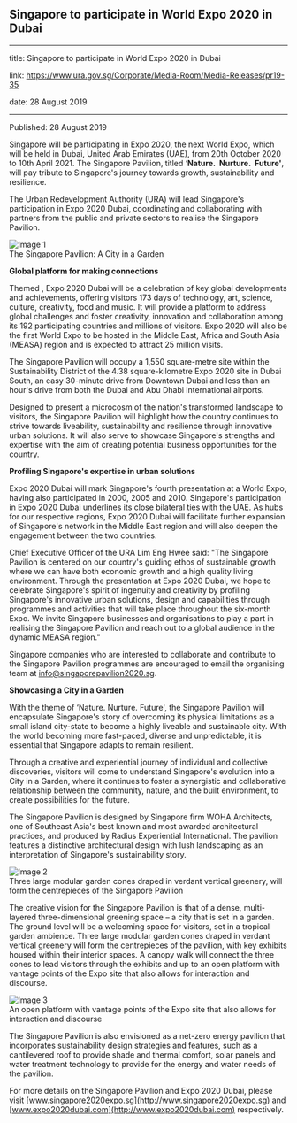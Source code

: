 ## Singapore to participate in World Expo 2020 in Dubai

---

title: Singapore to participate in World Expo 2020 in Dubai

link: https://www.ura.gov.sg/Corporate/Media-Room/Media-Releases/pr19-35

date: 28 August 2019

---

Published: 28 August 2019

Singapore will be participating in Expo 2020, the next World Expo, which will be held in Dubai, United Arab Emirates (UAE), from 20th October 2020 to 10th April 2021. The Singapore Pavilion, titled ‘**Nature.  Nurture.  Future'**, will pay tribute to Singapore's journey towards growth, sustainability and resilience.

The Urban Redevelopment Authority (URA) will lead Singapore's participation in Expo 2020 Dubai, coordinating and collaborating with partners from the public and private sectors to realise the Singapore Pavilion.

![Image 1](https://www.ura.gov.sg/-/media/Corporate/Visual-Link/2019/Dubai-Expo-2020/DubaiExpo_01.jpg?h=282&w=500)  
The Singapore Pavilion: A City in a Garden

**Global platform for making connections**

Themed , Expo 2020 Dubai will be a celebration of key global developments and achievements, offering visitors 173 days of technology, art, science, culture, creativity, food and music. It will provide a platform to address global challenges and foster creativity, innovation and collaboration among its 192 participating countries and millions of visitors. Expo 2020 will also be the first World Expo to be hosted in the Middle East, Africa and South Asia (MEASA) region and is expected to attract 25 million visits.

The Singapore Pavilion will occupy a 1,550 square-metre site within the Sustainability District of the 4.38 square-kilometre Expo 2020 site in Dubai South, an easy 30-minute drive from Downtown Dubai and less than an hour's drive from both the Dubai and Abu Dhabi international airports.

Designed to present a microcosm of the nation's transformed landscape to visitors, the Singapore Pavilion will highlight how the country continues to strive towards liveability, sustainability and resilience through innovative urban solutions. It will also serve to showcase Singapore's strengths and expertise with the aim of creating potential business opportunities for the country.

**Profiling Singapore's expertise in urban solutions**

Expo 2020 Dubai will mark Singapore's fourth presentation at a World Expo, having also participated in 2000, 2005 and 2010. Singapore's participation in Expo 2020 Dubai underlines its close bilateral ties with the UAE. As hubs for our respective regions, Expo 2020 Dubai will facilitate further expansion of Singapore's network in the Middle East region and will also deepen the engagement between the two countries.

Chief Executive Officer of the URA Lim Eng Hwee said: "The Singapore Pavilion is centered on our country's guiding ethos of sustainable growth where we can have both economic growth and a high quality living environment. Through the presentation at Expo 2020 Dubai, we hope to celebrate Singapore's spirit of ingenuity and creativity by profiling Singapore's innovative urban solutions, design and capabilities through programmes and activities that will take place throughout the six-month Expo. We invite Singapore businesses and organisations to play a part in realising the Singapore Pavilion and reach out to a global audience in the dynamic MEASA region."

Singapore companies who are interested to collaborate and contribute to the Singapore Pavilion programmes are encouraged to email the organising team at [info@singaporepavilion2020.sg](https://www.ura.gov.sgmailto:info@singaporepavilion2020.sg).

**Showcasing a City in a Garden**

With the theme of ‘Nature. Nurture. Future', the Singapore Pavilion will encapsulate Singapore's story of overcoming its physical limitations as a small island city-state to become a highly liveable and sustainable city. With the world becoming more fast-paced, diverse and unpredictable, it is essential that Singapore adapts to remain resilient.

Through a creative and experiential journey of individual and collective discoveries, visitors will come to understand Singapore's evolution into a City in a Garden, where it continues to foster a synergistic and collaborative relationship between the community, nature, and the built environment, to create possibilities for the future.

The Singapore Pavilion is designed by Singapore firm WOHA Architects, one of Southeast Asia's best known and most awarded architectural practices, and produced by Radius Experiential International. The pavilion features a distinctive architectural design with lush landscaping as an interpretation of Singapore's sustainability story.

![Image 2](https://www.ura.gov.sg/-/media/Corporate/Visual-Link/2019/Dubai-Expo-2020/DubaiExpo_02.jpg?h=282&w=500)  
Three large modular garden cones draped in verdant vertical greenery, will form the centrepieces of the Singapore Pavilion

The creative vision for the Singapore Pavilion is that of a dense, multi-layered three-dimensional greening space – a city that is set in a garden. The ground level will be a welcoming space for visitors, set in a tropical garden ambience. Three large modular garden cones draped in verdant vertical greenery will form the centrepieces of the pavilion, with key exhibits housed within their interior spaces. A canopy walk will connect the three cones to lead visitors through the exhibits and up to an open platform with vantage points of the Expo site that also allows for interaction and discourse.

![Image 3](https://www.ura.gov.sg/-/media/Corporate/Visual-Link/2019/Dubai-Expo-2020/DubaiExpo_03.jpg?h=282&w=500)  
An open platform with vantage points of the Expo site that also allows for interaction and discourse

The Singapore Pavilion is also envisioned as a net-zero energy pavilion that incorporates sustainability design strategies and features, such as a cantilevered roof to provide shade and thermal comfort, solar panels and water treatment technology to provide for the energy and water needs of the pavilion.

For more details on the Singapore Pavilion and Expo 2020 Dubai, please visit [www.singapore2020expo.sg](http://www.singapore2020expo.sg) and [www.expo2020dubai.com](http://www.expo2020dubai.com) respectively.
